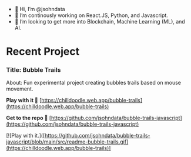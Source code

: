 - 👋 Hi, I’m @jsohndata
- 🌱 I’m continously working on React.JS, Python, and Javascript.
- 💞️ I’m looking to get more into Blockchain, Machine Learning (ML), and AI.

<!---
jsohndata/jsohndata is a ✨ special ✨ repository because its `README.md` (this file) appears on your GitHub profile.
You can click the Preview link to take a look at your changes.
--->

# Recent Project
### Title: Bubble Trails
About: Fun experimental project creating bubbles trails based on mouse movement.

**Play with it 👾** [https://chilldoodle.web.app/bubble-trails](https://chilldoodle.web.app/bubble-trails) 

**Get to the repo 🚁** [https://github.com/jsohndata/bubble-trails-javascript](https://github.com/jsohndata/bubble-trails-javascript)

[![Play with it.]([https://github.com/jsohndata/bubble-trails-javascript/blob/main/src/readme-bubble-trails.gif](https://chilldoodle.web.app/bubble-trails)]
